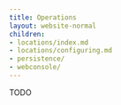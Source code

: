 ```yaml
---
title: Operations
layout: website-normal
children:
- locations/index.md
- locations/configuring.md
- persistence/
- webconsole/
---
```


TODO
